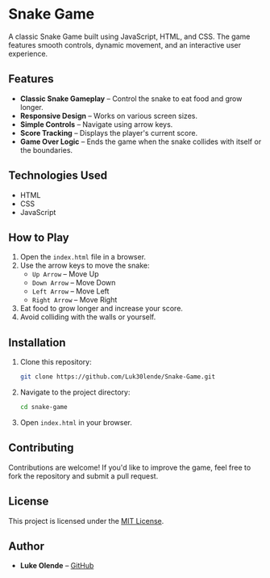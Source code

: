 # Snake Game

A classic Snake Game built using JavaScript, HTML, and CSS. The game features smooth controls, dynamic movement, and an interactive user experience.

## Features

- **Classic Snake Gameplay** – Control the snake to eat food and grow longer.
- **Responsive Design** – Works on various screen sizes.
- **Simple Controls** – Navigate using arrow keys.
- **Score Tracking** – Displays the player's current score.
- **Game Over Logic** – Ends the game when the snake collides with itself or the boundaries.

## Technologies Used

- HTML
- CSS
- JavaScript

## How to Play

1. Open the `index.html` file in a browser.
2. Use the arrow keys to move the snake:
   - `Up Arrow` – Move Up
   - `Down Arrow` – Move Down
   - `Left Arrow` – Move Left
   - `Right Arrow` – Move Right
3. Eat food to grow longer and increase your score.
4. Avoid colliding with the walls or yourself.

## Installation

1. Clone this repository:
   ```sh
   git clone https://github.com/Luk30lende/Snake-Game.git
   ```
2. Navigate to the project directory:
   ```sh
   cd snake-game
   ```
3. Open `index.html` in your browser.

<!-- ## Demo
You can check out the live demo [here](#) (Add a link to your hosted game if available). -->

<!-- ## Screenshots
(Add screenshots of the game here) -->

## Contributing

Contributions are welcome! If you'd like to improve the game, feel free to fork the repository and submit a pull request.

## License

This project is licensed under the [MIT License](LICENSE).

## Author

- **Luke Olende** – [GitHub](https://github.com/Luk30lende)
